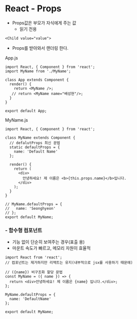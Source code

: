 # React - Props

- Props값은 부모가 자식에게 주는 값
  - 읽기 전용

```react
<Child value="value">
```



- Props를 받아와서 랜더링 한다.

App.js

```react
import React, { Component } from 'react';
import MyName from './MyName';

class App extends Component {
  render() {
    return <MyName />;
   // return <MyName name="배성현"/>;
  }
}

export default App;

```

MyName.js

```react
import React, { Component } from 'react';

class MyName extends Component {
  // defalutProps 최신 문법
  static defaultProps = {
    name: 'Default Name'
  };

  render() {
    return (
      <div>
        안녕하세요! 제 이름은 <b>{this.props.name}</b>입니다.
      </div>
    );
  }
}

// MyName.defaultProps = {
//   name: 'Seonghyeon'
// };
export default MyName;
```

### - 함수형 컴포넌트

- 기능 없이 단순히 보여주는 경우(표출 용)
- 마운트 속도가 빠르고, 메모리 자원이 효율적

```react
import React from 'react';
// 컴포넌트는 제거하지만 리액트는 유지(내부적으로 jsx를 사용하기 때문에)

// ({name}) 비구조화 할당 문법
const MyName = ({ name }) => {
  return <div>안녕하세요! 제 이름은 {name} 입니다.</div>;
};

MyName.defaultProps = {
  name: 'DefaultName'
};

export default MyName;

```

